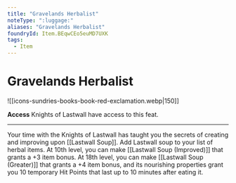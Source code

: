 ```yaml
---
title: "Gravelands Herbalist"
noteType: ":luggage:"
aliases: "Gravelands Herbalist"
foundryId: Item.BEqwCEo5euMD7UXK
tags:
  - Item
---
```


# Gravelands Herbalist
![[icons-sundries-books-book-red-exclamation.webp|150]]

**Access** Knights of Lastwall have access to this feat.

* * *

Your time with the Knights of Lastwall has taught you the secrets of creating and improving upon [[Lastwall Soup]]. Add Lastwall soup to your list of herbal items. At 10th level, you can make [[Lastwall Soup (Improved)]] that grants a +3 item bonus. At 18th level, you can make [[Lastwall Soup (Greater)]] that grants a +4 item bonus, and its nourishing properties grant you 10 temporary Hit Points that last up to 10 minutes after eating it.
